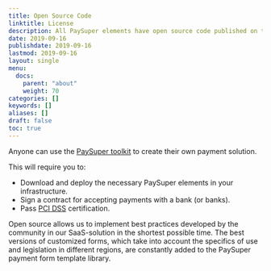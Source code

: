 ```yaml
---
title: Open Source Code
linktitle: License
description: All PaySuper elements have open source code published on the GitHub platform.
date: 2019-09-16
publishdate: 2019-09-16
lastmod: 2019-09-16
layout: single
menu:
  docs:
    parent: "about"
    weight: 70
categories: []
keywords: []
aliases: []
draft: false
toc: true
---
```


Anyone can use the [PaySuper toolkit](https://github.com/ProtocolONE) to create their own payment solution. 

This will require you to:

* Download and deploy the necessary PaySuper elements in your infrastructure.
* Sign a contract for accepting payments with a bank (or banks).
* Pass [PCI DSS](https://www.pcisecuritystandards.org/document_library?category=pcidss&document=pci_dss) certification.

Open source allows us to implement best practices developed by the community in our SaaS-solution in the shortest possible time. The best versions of customized forms, which take into account the specifics of use and legislation in different regions, are constantly added to the PaySuper payment form template library.